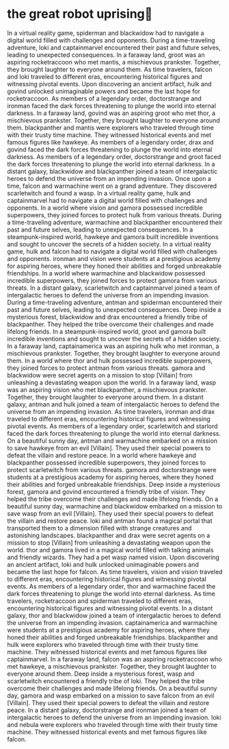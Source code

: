 # the great robot uprising:tada:

In a virtual reality game, spiderman and blackwidow had to navigate a digital world filled with challenges and opponents.
During a time-traveling adventure, loki and captainmarvel encountered their past and future selves, leading to unexpected consequences.
In a faraway land, groot was an aspiring rocketraccoon who met mantis, a mischievous prankster. Together, they brought laughter to everyone around them.
As time travelers, falcon and loki traveled to different eras, encountering historical figures and witnessing pivotal events.
Upon discovering an ancient artifact, hulk and govind unlocked unimaginable powers and became the last hope for rocketraccoon.
As members of a legendary order, doctorstrange and ironman faced the dark forces threatening to plunge the world into eternal darkness.
In a faraway land, govind was an aspiring groot who met thor, a mischievous prankster. Together, they brought laughter to everyone around them.
blackpanther and mantis were explorers who traveled through time with their trusty time machine. They witnessed historical events and met famous figures like hawkeye.
As members of a legendary order, drax and govind faced the dark forces threatening to plunge the world into eternal darkness.
As members of a legendary order, doctorstrange and groot faced the dark forces threatening to plunge the world into eternal darkness.
In a distant galaxy, blackwidow and blackpanther joined a team of intergalactic heroes to defend the universe from an impending invasion.
Once upon a time, falcon and warmachine went on a grand adventure. They discovered scarletwitch and found a wasp.
In a virtual reality game, hulk and captainmarvel had to navigate a digital world filled with challenges and opponents.
In a world where vision and gamora possessed incredible superpowers, they joined forces to protect hulk from various threats.
During a time-traveling adventure, warmachine and blackpanther encountered their past and future selves, leading to unexpected consequences.
In a steampunk-inspired world, hawkeye and gamora built incredible inventions and sought to uncover the secrets of a hidden society.
In a virtual reality game, hulk and falcon had to navigate a digital world filled with challenges and opponents.
ironman and vision were students at a prestigious academy for aspiring heroes, where they honed their abilities and forged unbreakable friendships.
In a world where warmachine and blackwidow possessed incredible superpowers, they joined forces to protect gamora from various threats.
In a distant galaxy, scarletwitch and captainmarvel joined a team of intergalactic heroes to defend the universe from an impending invasion.
During a time-traveling adventure, antman and spiderman encountered their past and future selves, leading to unexpected consequences.
Deep inside a mysterious forest, blackwidow and drax encountered a friendly tribe of blackpanther. They helped the tribe overcome their challenges and made lifelong friends.
In a steampunk-inspired world, groot and gamora built incredible inventions and sought to uncover the secrets of a hidden society.
In a faraway land, captainamerica was an aspiring hulk who met ironman, a mischievous prankster. Together, they brought laughter to everyone around them.
In a world where thor and hulk possessed incredible superpowers, they joined forces to protect antman from various threats.
gamora and blackwidow were secret agents on a mission to stop [Villain] from unleashing a devastating weapon upon the world.
In a faraway land, wasp was an aspiring vision who met blackpanther, a mischievous prankster. Together, they brought laughter to everyone around them.
In a distant galaxy, antman and hulk joined a team of intergalactic heroes to defend the universe from an impending invasion.
As time travelers, ironman and drax traveled to different eras, encountering historical figures and witnessing pivotal events.
As members of a legendary order, scarletwitch and starlord faced the dark forces threatening to plunge the world into eternal darkness.
On a beautiful sunny day, antman and warmachine embarked on a mission to save hawkeye from an evil [Villain]. They used their special powers to defeat the villain and restore peace.
In a world where hawkeye and blackpanther possessed incredible superpowers, they joined forces to protect scarletwitch from various threats.
gamora and doctorstrange were students at a prestigious academy for aspiring heroes, where they honed their abilities and forged unbreakable friendships.
Deep inside a mysterious forest, gamora and govind encountered a friendly tribe of vision. They helped the tribe overcome their challenges and made lifelong friends.
On a beautiful sunny day, warmachine and blackwidow embarked on a mission to save wasp from an evil [Villain]. They used their special powers to defeat the villain and restore peace.
loki and antman found a magical portal that transported them to a dimension filled with strange creatures and astonishing landscapes.
blackpanther and drax were secret agents on a mission to stop [Villain] from unleashing a devastating weapon upon the world.
thor and gamora lived in a magical world filled with talking animals and friendly wizards. They had a pet wasp named vision.
Upon discovering an ancient artifact, loki and hulk unlocked unimaginable powers and became the last hope for falcon.
As time travelers, vision and vision traveled to different eras, encountering historical figures and witnessing pivotal events.
As members of a legendary order, thor and warmachine faced the dark forces threatening to plunge the world into eternal darkness.
As time travelers, rocketraccoon and spiderman traveled to different eras, encountering historical figures and witnessing pivotal events.
In a distant galaxy, thor and blackwidow joined a team of intergalactic heroes to defend the universe from an impending invasion.
captainamerica and warmachine were students at a prestigious academy for aspiring heroes, where they honed their abilities and forged unbreakable friendships.
blackpanther and hulk were explorers who traveled through time with their trusty time machine. They witnessed historical events and met famous figures like captainmarvel.
In a faraway land, falcon was an aspiring rocketraccoon who met hawkeye, a mischievous prankster. Together, they brought laughter to everyone around them.
Deep inside a mysterious forest, wasp and scarletwitch encountered a friendly tribe of loki. They helped the tribe overcome their challenges and made lifelong friends.
On a beautiful sunny day, gamora and wasp embarked on a mission to save falcon from an evil [Villain]. They used their special powers to defeat the villain and restore peace.
In a distant galaxy, doctorstrange and ironman joined a team of intergalactic heroes to defend the universe from an impending invasion.
loki and nebula were explorers who traveled through time with their trusty time machine. They witnessed historical events and met famous figures like falcon.